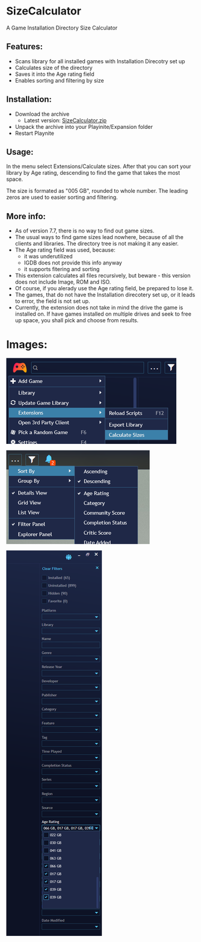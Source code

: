 # SizeCalculator
A Game Installation Directory Size Calculator

## Features:
- Scans library for all installed games with Installation Direcotry set up
- Calculates size of the directory
- Saves it into the Age rating field
- Enables sorting and filtering by size

## Installation:

- Download the archive
  - Latest version: [SizeCalculator.zip](https://github.com/Gerren/SizeCalculator/blob/master/SizeCalculator.zip)
- Unpack the archive into your Playinite/Expansion folder
- Restart Playnite

## Usage:

In the menu select Extensions/Calculate sizes. After that you can sort your library by Age rating, descending to find the game that takes the most space.

The size is formated as "005 GB", rounded to whole number. The leading zeros are used to easier sorting and filtering.

## More info:
- As of version 7.7, there is no way to find out game sizes.
- The usual ways to find game sizes lead nowhere, because of all the clients and libraries. The directory tree is not making it any easier.
- The Age rating field was used, because:
  - it was underutilized
  - IGDB does not provide this info anyway
  - it supports fitering and sorting
- This extension calculates all files recursively, but beware - this version does not include Image, ROM and ISO.
- Of course, if you alerady use the Age rating field, be prepared to lose it.
- The games, that do not have the Installation direcotery set up, or it leads to error, the field is not set up.
- Currently, the extension does not take in mind the drive the game is installed on. If have games installed on multiple drives and seek to free up space, you shall pick and choose from results.

# Images:

![Calculate Sizes](/Playnite_calculate.png)

![Sort](/Playnite_sort.png)

![Filter](/Playnite_filter.png)
